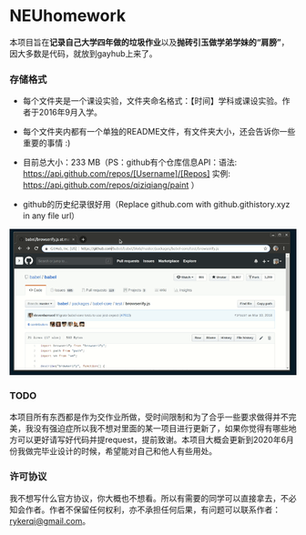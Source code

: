 # NEUhomework

本项目旨在**记录自己大学四年做的垃圾作业**以及**抛砖引玉做学弟学妹的“肩膀”**，因大多数是代码，就放到gayhub上来了。

### 存储格式

- 每个文件夹是一个课设实验，文件夹命名格式：【时间】学科或课设实验。作者于2016年9月入学。

- 每个文件夹内都有一个单独的README文件，有文件夹大小，还会告诉你一些重要的事情 :)

- 目前总大小：233 MB（PS：github有个仓库信息API：语法:  https://api.github.com/repos/[Username]/[Repos] 实例: https://api.github.com/repos/qiziqiang/paint ）

- github的历史纪录很好用（Replace github.com with github.githistory.xyz in any file url）

![history-demo](history-demo.gif)


### TODO

本项目所有东西都是作为交作业所做，受时间限制和为了合乎一些要求做得并不完美，我没有强迫症所以我不想对里面的某一项目进行更新了，如果你觉得有哪些地方可以更好请写好代码并提request，提前致谢。本项目大概会更新到2020年6月份我做完毕业设计的时候，希望能对自己和他人有些用处。

### 许可协议

我不想写什么官方协议，你大概也不想看。所以有需要的同学可以直接拿去，不必知会作者。作者不保留任何权利，亦不承担任何后果，有问题可以联系作者：rykerqi@gmail.com。
